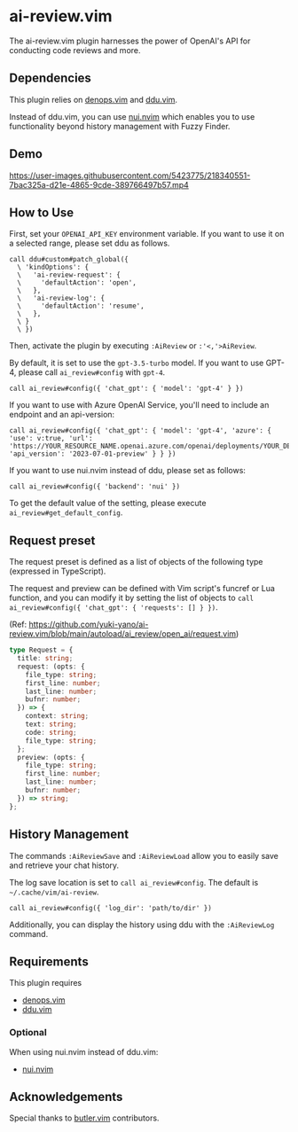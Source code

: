 # ai-review.vim

The ai-review.vim plugin harnesses the power of OpenAI's API for conducting code reviews and more.

## Dependencies

This plugin relies on [denops.vim](https://github.com/vim-denops/denops.vim) and [ddu.vim](https://github.com/Shougo/ddu.vim).

Instead of ddu.vim, you can use [nui.nvim](https://github.com/MunifTanjim/nui.nvim) which enables you to use functionality beyond history management with Fuzzy Finder.

## Demo

https://user-images.githubusercontent.com/5423775/218340551-7bac325a-d21e-4865-9cde-389766497b57.mp4

## How to Use

First, set your `OPENAI_API_KEY` environment variable.
If you want to use it on a selected range, please set ddu as follows.

```vim
call ddu#custom#patch_global({
  \ 'kindOptions': {
  \   'ai-review-request': {
  \     'defaultAction': 'open',
  \   },
  \   'ai-review-log': {
  \     'defaultAction': 'resume',
  \   },
  \ }
  \ })
```

Then, activate the plugin by executing `:AiReview` or `:'<,'>AiReview`.

By default, it is set to use the `gpt-3.5-turbo` model. If you want to use GPT-4, please call `ai_review#config` with `gpt-4`.

```vim
call ai_review#config({ 'chat_gpt': { 'model': 'gpt-4' } })
```

If you want to use with Azure OpenAI Service, you'll need to include an endpoint and an api-version:

```vim
call ai_review#config({ 'chat_gpt': { 'model': 'gpt-4', 'azure': { 'use': v:true, 'url': 'https://YOUR_RESOURCE_NAME.openai.azure.com/openai/deployments/YOUR_DEPLOYMENT_NAME', 'api_version': '2023-07-01-preview' } } })
```

If you want to use nui.nvim instead of ddu, please set as follows:

```vim
call ai_review#config({ 'backend': 'nui' })
```

To get the default value of the setting, please execute `ai_review#get_default_config`.

## Request preset

The request preset is defined as a list of objects of the following type (expressed in TypeScript).

The request and preview can be defined with Vim script's funcref or Lua function, and you can modify it by setting the list of objects to `call ai_review#config({ 'chat_gpt': { 'requests': [] } })`.

(Ref: https://github.com/yuki-yano/ai-review.vim/blob/main/autoload/ai_review/open_ai/request.vim)

```typescript
type Request = {
  title: string;
  request: (opts: {
    file_type: string;
    first_line: number;
    last_line: number;
    bufnr: number;
  }) => {
    context: string;
    text: string;
    code: string;
    file_type: string;
  };
  preview: (opts: {
    file_type: string;
    first_line: number;
    last_line: number;
    bufnr: number;
  }) => string;
};
```

## History Management

The commands `:AiReviewSave` and `:AiReviewLoad` allow you to easily save and retrieve your chat history.

The log save location is set to `call ai_review#config`. The default is `~/.cache/vim/ai-review`.

```vim
call ai_review#config({ 'log_dir': 'path/to/dir' })
```

Additionally, you can display the history using ddu with the `:AiReviewLog` command.

## Requirements

This plugin requires

- [denops.vim](https://github.com/vim-denops/denops.vim)
- [ddu.vim](https://github.com/Shougo/ddu.vim)

### Optional

When using nui.nvim instead of ddu.vim:

- [nui.nvim](https://github.com/MunifTanjim/nui.nvim)

## Acknowledgements

Special thanks to [butler.vim](https://github.com/lambdalisue/butler.vim) contributors.
